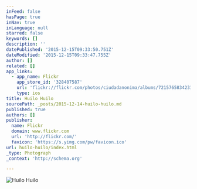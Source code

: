 ```yaml
---
inFeed: false
hasPage: true
inNav: true
inLanguage: null
starred: false
keywords: []
description: ''
datePublished: '2015-12-15T09:33:50.751Z'
dateModified: '2015-12-15T09:33:47.755Z'
author: []
related: []
app_links:
  - app_name: Flickr
    app_store_id: '328407587'
    url: 'flickr://flickr.com/photos/ciudadanonima/albums/72157658342316712'
    type: ios
title: Huilo Huilo
sourcePath: _posts/2015-12-14-huilo-huilo.md
published: true
authors: []
publisher:
  name: Flickr
  domain: www.flickr.com
  url: 'http://flickr.com/'
  favicon: 'https://s.yimg.com/pw/favicon.ico'
url: huilo-huilo/index.html
_type: Photograph
_context: 'http://schema.org'

---
```

![Huilo Huilo](https://s3-us-west-2.amazonaws.com/the-grid-img/p/b853dbfe0856c14f09639f6d223bfc590a5946f6.jpg)